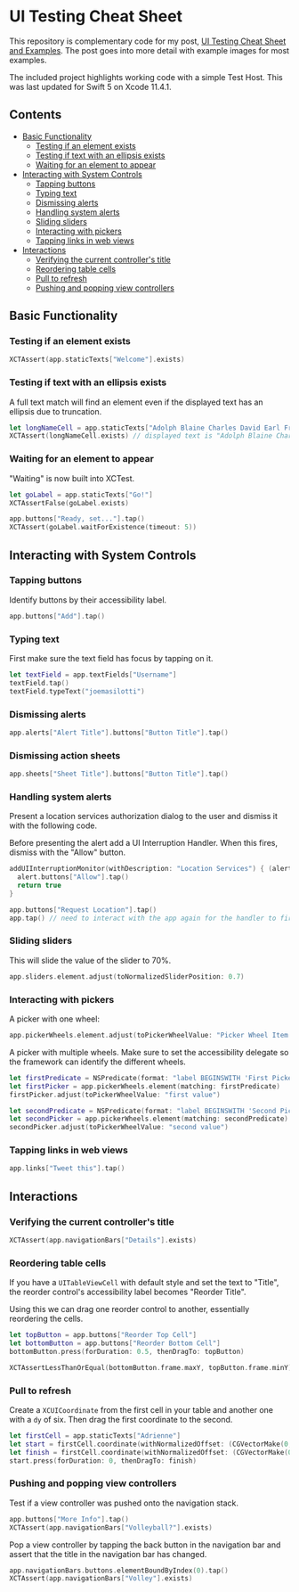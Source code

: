 # UI Testing Cheat Sheet

This repository is complementary code for my post, [UI Testing Cheat Sheet and Examples](http://masilotti.com/ui-testing-cheat-sheet/). The post goes into more detail with example images for most examples.

The included project highlights working code with a simple Test Host. This was last updated for Swift 5 on Xcode 11.4.1.

## Contents

- [Basic Functionality](#basic-functionality)
  - [Testing if an element exists](#testing-if-an-element-exists) 
  - [Testing if text with an ellipsis exists](#testing-if-text-with-an-ellipsis-exists)
  - [Waiting for an element to appear](#waiting-for-an-element-to-appear) 
- [Interacting with System Controls](#interacting-with-system-controls)
  - [Tapping buttons](#tapping-buttons) 
  - [Typing text](#typing-text) 
  - [Dismissing alerts](#dismissing-alerts) 
  - [Handling system alerts](#handling-system-alerts) 
  - [Sliding sliders](#sliding-sliders) 
  - [Interacting with pickers](#interacting-with-pickers) 
  - [Tapping links in web views](#tapping-links-in-web-views) 
- [Interactions](#interactions)
  - [Verifying the current controller's title](#verifying-the-current-controllers-title) 
  - [Reordering table cells](#reordering-table-cells) 
  - [Pull to refresh](#pull-to-refresh) 
  - [Pushing and popping view controllers](#pushing-and-popping-view-controllers)

## Basic Functionality

### Testing if an element exists

````swift
XCTAssert(app.staticTexts["Welcome"].exists)
````

### Testing if text with an ellipsis exists
A full text match will find an element even if the displayed text has an ellipsis due to truncation.

````swift
let longNameCell = app.staticTexts["Adolph Blaine Charles David Earl Frederick Gerald Hubert Irvin John Kenneth Lloyd Martin Nero Oliver Paul Quincy Randolph Sherman Thomas Uncas Victor William Xerxes Yancy Wolfeschlegelsteinhausenbergerdorff, Senior"]
XCTAssert(longNameCell.exists) // displayed text is "Adolph Blaine Charles David Earl Freder..."
````

### Waiting for an element to appear
"Waiting" is now built into XCTest.

````swift
let goLabel = app.staticTexts["Go!"]
XCTAssertFalse(goLabel.exists)

app.buttons["Ready, set..."].tap()
XCTAssert(goLabel.waitForExistence(timeout: 5))
````

## Interacting with System Controls

### Tapping buttons
Identify buttons by their accessibility label.

````swift
app.buttons["Add"].tap()
````

### Typing text
First make sure the text field has focus by tapping on it.

````swift
let textField = app.textFields["Username"]
textField.tap()
textField.typeText("joemasilotti")
````

### Dismissing alerts
````swift
app.alerts["Alert Title"].buttons["Button Title"].tap()
````

### Dismissing action sheets
````swift
app.sheets["Sheet Title"].buttons["Button Title"].tap()
````

### Handling system alerts
Present a location services authorization dialog to the user and dismiss it with the following code.

Before presenting the alert add a UI Interruption Handler. When this fires, dismiss with the "Allow" button.

````swift
addUIInterruptionMonitor(withDescription: "Location Services") { (alert) -> Bool in
  alert.buttons["Allow"].tap()
  return true
}

app.buttons["Request Location"].tap()
app.tap() // need to interact with the app again for the handler to fire
````

### Sliding sliders
This will slide the value of the slider to 70%.

````swift
app.sliders.element.adjust(toNormalizedSliderPosition: 0.7)
````

### Interacting with pickers
A picker with one wheel:

````swift
app.pickerWheels.element.adjust(toPickerWheelValue: "Picker Wheel Item Title")
````

A picker with multiple wheels. Make sure to set the accessibility delegate so the framework can identify the different wheels.

````swift
let firstPredicate = NSPredicate(format: "label BEGINSWITH 'First Picker'")
let firstPicker = app.pickerWheels.element(matching: firstPredicate)
firstPicker.adjust(toPickerWheelValue: "first value")

let secondPredicate = NSPredicate(format: "label BEGINSWITH 'Second Picker'")
let secondPicker = app.pickerWheels.element(matching: secondPredicate)
secondPicker.adjust(toPickerWheelValue: "second value")

````

### Tapping links in web views
````swift
app.links["Tweet this"].tap()
````

## Interactions

### Verifying the current controller's title
````swift
XCTAssert(app.navigationBars["Details"].exists)
````

### Reordering table cells
If you have a `UITableViewCell` with default style and set the text to "Title", the reorder control's accessibility label becomes "Reorder Title".

Using this we can drag one reorder control to another, essentially reordering the cells.

````swift
let topButton = app.buttons["Reorder Top Cell"]
let bottomButton = app.buttons["Reorder Bottom Cell"]
bottomButton.press(forDuration: 0.5, thenDragTo: topButton)

XCTAssertLessThanOrEqual(bottomButton.frame.maxY, topButton.frame.minY)
````

### Pull to refresh

Create a `XCUICoordinate` from the first cell in your table and another one with a `dy` of six. Then drag the first coordinate to the second.

````swift
let firstCell = app.staticTexts["Adrienne"]
let start = firstCell.coordinate(withNormalizedOffset: (CGVectorMake(0, 0))
let finish = firstCell.coordinate(withNormalizedOffset: (CGVectorMake(0, 10))
start.press(forDuration: 0, thenDragTo: finish)
````

### Pushing and popping view controllers

Test if a view controller was pushed onto the navigation stack.

```swift
app.buttons["More Info"].tap()
XCTAssert(app.navigationBars["Volleyball?"].exists)
```

Pop a view controller by tapping the back button in the navigation bar and assert that the title in the navigation bar has changed.

```swift
app.navigationBars.buttons.elementBoundByIndex(0).tap()
XCTAssert(app.navigationBars["Volley"].exists)
```
